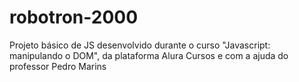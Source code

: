 # robotron-2000
Projeto básico de JS desenvolvido durante o curso "Javascript: manipulando o DOM", da plataforma Alura Cursos e com a ajuda do professor Pedro Marins 
